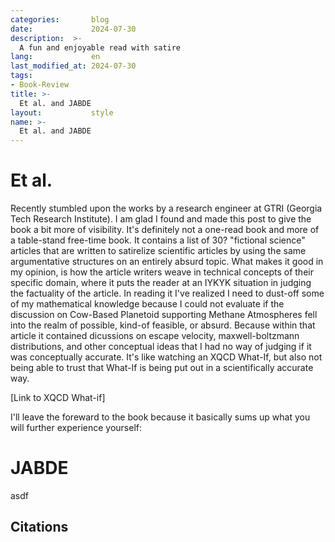 ```yaml
---
categories:       blog
date:             2024-07-30
description:  >-
  A fun and enjoyable read with satire 
lang:             en
last_modified_at: 2024-07-30
tags:
- Book-Review
title: >-
  Et al. and JABDE
layout:           style
name: >-
  Et al. and JABDE
---
```


# Et al.

Recently stumbled upon the works by a research engineer at GTRI (Georgia Tech Research Institute). I am glad I found and made this post to give the book a bit more of visibility. It's definitely not a one-read book and more of a table-stand free-time book. It contains a list of 30? "fictional science" articles that are written to satirelize scientific articles by using the same argumentative structures on an entirely absurd topic. What makes it good in my opinion, is how the article writers weave in technical concepts of their specific domain, where it puts the reader at an IYKYK situation in judging the factuality of the article. In reading it I've realized I need to dust-off some of my mathematical knowledge because I could not evaluate if the discussion on Cow-Based Planetoid supporting Methane Atmospheres fell into the realm of possible, kind-of feasible, or absurd. Because within that article it contained dicussions on escape velocity, maxwell-boltzmann distributions, and other conceptual ideas that I had no way of judging if it was conceptually accurate. It's like watching an XQCD What-If, but also not being able to trust that What-If is being put out in a scientifically accurate way.

[Link to XQCD What-if]

I'll leave the foreward to the book because it basically sums up what you will further experience yourself:

# JABDE

asdf


## Citations